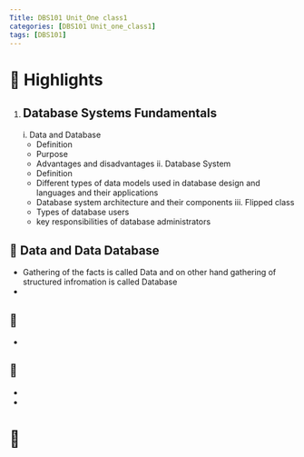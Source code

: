 ```yaml
---
Title: DBS101 Unit_One class1
categories: [DBS101 Unit_one_class1]
tags: [DBS101]
---
```

# 📖 Highlights
1. ## Database Systems Fundamentals
   i. Data and Database
      - Definition
      - Purpose
      - Advantages and disadvantages
   ii. Database System 
      - Definition
      - Different types of data models used in database design and languages and their      applications
      - Database system architecture and their components
  iii. Flipped class
      - Types of database users 
      - key responsibilities of database administrators

## 🌟 Data and Data Database
-  Gathering of the facts is called Data and on other hand gathering of structured infromation is called Database
-

## 📝 
-  

## 🎯  
- 
-
# 📖 